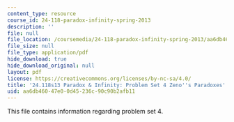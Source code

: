 ```yaml
---
content_type: resource
course_id: 24-118-paradox-infinity-spring-2013
description: ''
file: null
file_location: /coursemedia/24-118-paradox-infinity-spring-2013/aa6db46047e00d45236c90c90b2afb11_MIT24_118S13_ProbSet4.pdf
file_size: null
file_type: application/pdf
hide_download: true
hide_download_original: null
layout: pdf
license: https://creativecommons.org/licenses/by-nc-sa/4.0/
title: '24.118s13 Paradox & Infinity: Problem Set 4 Zeno''s Paradoxes'
uid: aa6db460-47e0-0d45-236c-90c90b2afb11
---
```

This file contains information regarding problem set 4.